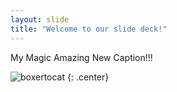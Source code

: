 ```yaml
---
layout: slide
title: "Welcome to our slide deck!"
---
```


My Magic Amazing New Caption!!!

![boxertocat](https://octodex.github.com/images/boxertocat_octodex.jpg)
{: .center}
